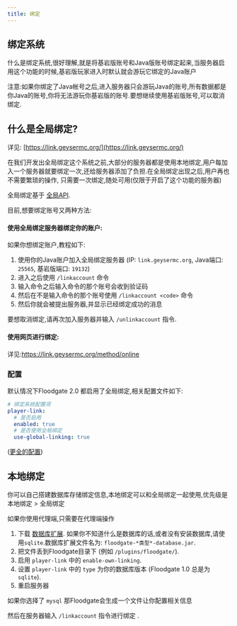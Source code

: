 ```yaml
---
title: 绑定
---
```


## 绑定系统

什么是绑定系统,很好理解,就是将基岩版账号和Java版账号绑定起来,当服务器启用这个功能的时候,基岩版玩家进入时默认就会游玩它绑定的Java账户

注意:如果你绑定了Java帐号之后,进入服务器只会游玩Java的账号,所有数据都是你Java的账号,你将无法游玩你基岩版的账号.要想继续使用基岩版账号,可以取消绑定.


## 什么是全局绑定?
详见: [https://link.geysermc.org/](https://link.geysermc.org/)

在我们开发出全局绑定这个系统之前,大部分的服务器都是使用本地绑定,用户每加入一个服务器就要绑定一次,还给服务器添加了负担.在全局绑定出现之后,用户再也不需要繁琐的操作,
只需要一次绑定,随处可用(仅限于开启了这个功能的服务器)

全局绑定基于 [全局API](/geyser/global-api).

目前,想要绑定账号又两种方法:

#### 使用全局绑定服务器绑定你的账户:
如果你想绑定账户,教程如下:
1. 使用你的Java账户加入全局绑定服务器
(IP: `link.geysermc.org`, Java端口: `25565`, 基岩版端口: `19132`)
2. 进入之后使用 `/linkaccount` 命令
3. 输入命令之后输入命令的那个账号会收到验证码
4. 然后在不是输入命令的那个账号使用 `/linkaccount <code>` 命令
5. 然后你就会被提出服务器,并显示已经绑定成功的消息

要想取消绑定,请再次加入服务器并输入 `/unlinkaccount` 指令. 

#### 使用网页进行绑定:
  详见:https://link.geysermc.org/method/online

### 配置
默认情况下Floodgate 2.0 都启用了全局绑定,相关配置文件如下:
```yml
# 绑定系统配置项
player-link:
  # 是否启用
  enabled: true
  # 是否使用全局绑定
  use-global-linking: true
```
([更全的配置](https://github.com/GeyserMC/Floodgate/blob/master/core/src/main/resources/config.yml#L25-L59))

## 本地绑定
你可以自己搭建数据库存储绑定信息,本地绑定可以和全局绑定一起使用,优先级是本地绑定 > 全局绑定

如果你使用代理端,只需要在代理端操作

1. 下载 [数据库扩展](https://ci.opencollab.dev/job/GeyserMC/job/Floodgate/job/master/).
   如果你不知道什么是数据库的话,或者没有安装数据库,请使用`sqlite`.数据库扩展文件名为: `floodgate-*类型*-database.jar`.
2. 把文件丢到Floodgate目录下 (例如 `/plugins/floodgate/`).
3. 启用 `player-link` 中的 `enable-own-linking`.
4. 设置 `player-link` 中的 `type` 为你的数据库版本  (Floodgate 1.0 总是为 `sqlite`).
5. 重启服务器

如果你选择了 `mysql` 那Floodgate会生成一个文件让你配置相关信息

然后在服务器输入 `/linkaccount` 指令进行绑定 .
